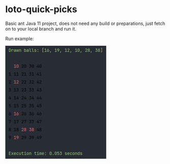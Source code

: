 # loto-quick-picks

Basic ant Java 11 project, does not need any build or preparations, just fetch on to your local branch and run it.

Run example:

![Image](/output.png)
